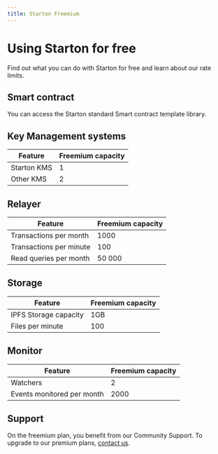 ```yaml
---
title: Starton Freemium
---
```

# Using Starton for free

Find out what you can do with Starton for free and learn about our rate limits. 

## Smart contract

You can access the Starton standard Smart contract template library.


## Key Management systems

| Feature | Freemium capacity  |
|---|---|
| Starton KMS  | 1  |
| Other KMS  |  2 |

## Relayer

| Feature |  Freemium capacity |
|---|---|
| Transactions per month  |  1000 |
| Transactions per minute  | 100 |
| Read queries per month  | 50 000  |

## Storage

| Feature | Freemium capacity |
|---|---|
| IPFS Storage capacity  |  1GB |
| Files per minute  | 100 |

## Monitor

| Feature |  Freemium capacity  |
|---|---|
| Watchers  |  2 |
| Events monitored per month   | 2000 |

## Support  

On the freemium plan, you benefit from our Community Support.
To upgrade to our premium plans, [contact us](https://discord.starton.io).
